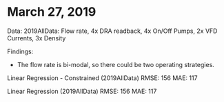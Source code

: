 # March 27, 2019

Data:
 2019AllData:  Flow rate, 4x DRA readback, 4x On/Off Pumps, 2x VFD Currents, 3x Density

Findings:
 - The flow rate is bi-modal, so there could be two operating strategies.

Linear Regression - Constrained (2019AllData)
RMSE: 156 
MAE: 117

Linear Regression (2019AllData)
RMSE: 156 
MAE: 117
